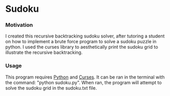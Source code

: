 # Sudoku

### Motivation
I created this recursive backtracking sudoku solver, after tutoring a student on how to implement a brute force program to solve a sudoku puzzle in python.
I used the curses library to aesthetically print the sudoku grid to illustrate the recursive backtracking.

### Usage
This program requires [Python](https://www.python.org/downloads/) and [Curses](https://docs.python.org/3/howto/curses.html).
It can be ran in the terminal with the command: "python sudoku.py". When ran, the program will attempt to solve the sudoku grid in the sudoku.txt file.
